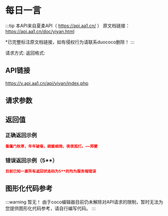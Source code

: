 # 每日一言 <Badge type="tip" text="2025/7/19 正常服务" /><Badge type="warning" text="推荐指数🌟🌟🌟🌟" />

:::tip 本API来自夏柔API（ https://api.aa1.cn/ ）
原文档链接：https://api.aa1.cn/doc/yiyan.html 

*已完整标注原文档链接，如有侵权行为请联系duococo删除！
:::

请求方式: <Badge type="warning" text="GET" /> 
返回格式: <Badge type="warning" text="HTML" /> 
## API链接
https://v.api.aa1.cn/api/yiyan/index.php

## 请求参数
<Badge type="warning" text="该API无需填写请求参数！" />


## 返回值
<Badge type="warning" text="该API直接返回HTML文本！无需解析！" />

### 正确返回示例
```json
看蓬门秋草，年年破巷，疏窗细雨，夜夜孤灯。——郑燮
```

### 错误返回示例（5**）
```json
目前已知一直所有返回状态码为5**的均为服务端错误
```
## 图形化代码参考
:::warning 暂无！
由于coco编辑器目前仍未解除对API请求的限制，暂时无法为您提供图形化代码参考，请自行编写代码。
:::




